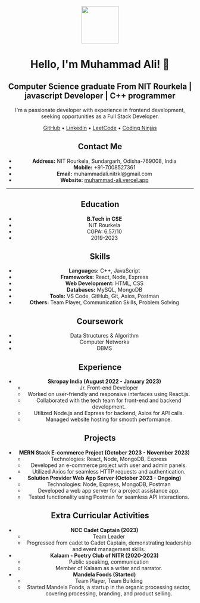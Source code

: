 <div align="center">
  <img src="https://media.giphy.com/media/HscDLzkO8EOTmgkhQP/giphy.gif" width="100"/>
</div>

<div align="center">
  <h1>Hello, I'm Muhammad Ali! 👋</h1>
  <h2>Computer Science graduate From NIT Rourkela | javascript Developer | C++ programmer</h2>
  <p>I'm a passionate developer with experience in frontend development, seeking opportunities as a Full Stack Developer.</p>
  <div id="links">
    <a href="https://github.com/ali-mandela">GitHub</a> •
    <a href="https://www.linkedin.com/in/muhammad-ali/">LinkedIn</a> •
    <a href="https://leetcode.com/muhammadalimandela/">LeetCode</a> •
    <a href="https://www.codingninjas.com/">Coding Ninjas</a>
  </div>
</div>

<div align="center">
  <h2>Contact Me</h2>
  <ul>
    <li><strong>Address:</strong> NIT Rourkela, Sundargarh, Odisha-769008, India</li>
    <li><strong>Mobile:</strong> +91-7008527361</li>
    <li><strong>Email:</strong> muhammadali.nitrkl@gmail.com</li>
    <li><strong>Website:</strong> <a href="https://muhammad-ali.vercel.app/">muhammad-ali.vercel.app</a></li>
  </ul>
</div>

---

<div align="center">
  <h2>Education</h2>
  <ul>
    <li><strong>B.Tech in CSE</strong></li>
    <li>NIT Rourkela</li>
    <li>CGPA: 6.57/10</li>
    <li>2019-2023</li>
  </ul>
</div>

<div align="center">
  <h2>Skills</h2>
  <ul>
    <li><strong>Languages:</strong> C++, JavaScript</li>
    <li><strong>Frameworks:</strong> React, Node, Express</li>
    <li><strong>Web Development:</strong> HTML, CSS</li>
    <li><strong>Databases:</strong> MySQL, MongoDB</li>
    <li><strong>Tools:</strong> VS Code, GitHub, Git, Axios, Postman</li>
    <li><strong>Others:</strong> Team Player, Communication Skills, Problem Solving</li>
  </ul>
</div>

<div align="center">
  <h2>Coursework</h2>
  <ul>
    <li>Data Structures & Algorithm</li>
    <li>Computer Networks</li>
    <li>DBMS</li>
  </ul>
</div>

<div align="center">
  <h2>Experience</h2>
  <ul>
    <li><strong>Skropay India (August 2022 - January 2023)</strong>
      <ul>
        <li>Jr. Front-end Developer</li>
        <li>Worked on user-friendly and responsive interfaces using React.js.</li>
        <li>Collaborated with the tech team for front-end and backend development.</li>
        <li>Utilized Node.js and Express for backend, Axios for API calls.</li>
        <li>Managed website hosting for smooth performance.</li>
      </ul>
    </li>
  </ul>
</div>

<div align="center">
  <h2>Projects</h2>
  <ul>
    <li><strong>MERN Stack E-commerce Project (October 2023 - November 2023)</strong>
      <ul>
        <li>Technologies: React, Node, MongoDB, Express</li>
        <li>Developed an e-commerce project with user and admin panels.</li>
        <li>Utilized Axios for seamless HTTP requests and authentication.</li>
      </ul>
    </li>
    <li><strong>Solution Provider Web App Server (October 2023 - Ongoing)</strong>
      <ul>
        <li>Technologies: Node, Express, MongoDB, Postman</li>
        <li>Developed a web app server for a project assistance app.</li>
        <li>Tested functionality using Postman for seamless API interactions.</li>
      </ul>
    </li>
  </ul>
</div>

<div align="center">
  <h2>Extra Curricular Activities</h2>
  <ul>
    <li><strong>NCC Cadet Captain (2023)</strong>
      <ul>
        <li>Team Leader</li>
        <li>Progressed from cadet to Cadet Captain, demonstrating leadership and event management skills.</li>
      </ul>
    </li>
    <li><strong>Kalaam - Poetry Club of NITR (2020-2023)</strong>
      <ul>
        <li>Public speaking, communication</li>
        <li>Member of Kalaam as a writer and narrator.</li>
      </ul>
    </li>
    <li><strong>Mandela Foods (Started)</strong>
      <ul>
        <li>Team Player, Team Building</li>
        <li>Started Mandela Foods, a startup in the organic processing sector, covering processing, branding, and product selling.</li>
      </ul>
    </li>
  </ul>
</div>
